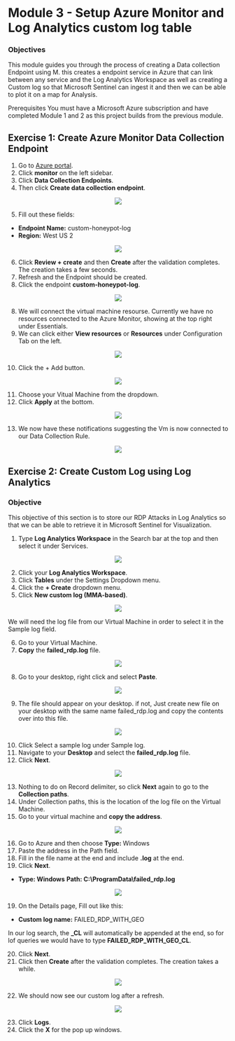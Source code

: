 # Module 3 -  Setup Azure Monitor and Log Analytics custom log table

### Objectives

This module guides you through the process of creating a Data collection Endpoint using M. this creates a endpoint service in Azure that can link between any service and the Log Analytics Workspace as well as creating a Custom log so that Microsoft Sentinel can ingest it and then we can be able to plot it on a map for Analysis.

Prerequisites You must have a Microsoft Azure subscription and have completed Module 1 and 2 as this project builds from the previous module.

## Exercise 1: Create Azure Monitor Data Collection Endpoint

1. Go to <a href="https://portal.azure.com/">Azure portal</a>.
2. Click <strong>monitor</strong> on the left sidebar.
3. Click <strong>Data Collection Endpoints</strong>.
4. Then click <strong>Create data collection endpoint</strong>.

<p align="center">
  <img src="https://i.imgur.com/6nY2yaq.png"/>
</p>

5. Fill out these fields:
<ul>
<li><strong>Endpoint Name:</strong> custom-honeypot-log</li>
<li><strong>Region:</strong> West US 2</li>
</ul>

<p align="center">
  <img src="https://i.imgur.com/sFVJ2b2.png"/>
</p>

6. Click <strong>Review + create</strong> and then <strong>Create</strong> after the validation completes. The creation takes a few seconds.
7.  Refresh and the Endpoint should be created.
8.  Click the endpoint <strong>custom-honeypot-log</strong>.

<p align="center">
  <img src="https://i.imgur.com/Rigt3M9.png"/>
</p>


8. We will connect the virtual machine resourse. Currently we have no resources connected to the Azure Monitor, showing at the top right under Essentials.
9. We can click either <strong>View resources</strong> or <strong>Resources</strong> under Configuration Tab on the left.

<p align="center">
  <img src="https://i.imgur.com/cFbX5Qa.png"/>
</p>

10. Click the + Add button. 

<p align="center">
  <img src="https://i.imgur.com/aN5DFNA.png"/>
</p>

11. Choose your Vitual Machine from the dropdown.
12. Click <strong>Apply</strong> at the bottom.

<p align="center">
  <img src="https://i.imgur.com/gRouq53.png"/>
</p>

13. We now have these notifications suggesting the Vm is now connected to our Data Collection Rule.

<p align="center">
  <img src="https://i.imgur.com/I6MGlmw.png"/>
</p>




## Exercise 2: Create Custom Log using Log Analytics

### Objective

This objective of this section is to store our RDP Attacks in Log Analytics so that we can be able to retrieve it in Microsoft Sentinel for Visualization.

1. Type <strong>Log Analytics Workspace</strong> in the Search bar at the top and then select it under Services.

<p align="center">
  <img src="https://i.imgur.com/s1YwBLb.png"/>
</p>

2. Click your <strong>Log Analytics Workspace</strong>.
3. Click <strong>Tables</strong> under the Settings Dropdown menu.
4. Click the <strong>+ Create</strong> dropdown menu.
5. Click <strong>New custom log (MMA-based)</strong>. 

<p align="center">
  <img src="https://i.imgur.com/RS3ucpR.png"/>
</p>

We will need the log file from our Virtual Machine in order to select it in the Sample log field.

6.  Go to your Virtual Machine.
7.  <strong>Copy</strong> the <strong>failed_rdp.log</strong> file.

<p align="center">
  <img src="https://i.imgur.com/CoOkHxD.png"/>
</p>

8. Go to your desktop, right click and select <strong>Paste</strong>.

<p align="center">
  <img src="https://i.imgur.com/KHTK4xh.png"/>
</p>

9. The file should appear on your desktop. if not, Just create new file on your desktop with the same name failed_rdp.log and copy the contents over into this file.

<p align="center">
  <img src="https://i.imgur.com/dvmbUMO.png"/>
</p>

10. Click <strong></strong>Select a sample log under Sample log.
11. Navigate to your <strong>Desktop</strong> and select the <strong>failed_rdp.log</strong> file.
12. Click <strong>Next</strong>.

<p align="center">
  <img src="https://i.imgur.com/JuWsHOC.png"/>
</p>

13. Nothing to do on Record delimiter, so click <strong>Next</strong> again to go to the <strong>Collection paths</strong>.
14. Under Collection paths, this is the location of the log file on the Virtual Machine.
15. Go to your virtual machine and <strong>copy the address</strong>.

<p align="center">
  <img src="https://i.imgur.com/TuYhsNd.png"/>
</p>

16. Go to Azure and then choose <strong>Type: </strong>Windows
17. Paste the address in the Path field.
18. Fill in the file name at the end and include <strong>.log</strong> at the end.
19. Click <strong>Next</strong>.

<ul>
<li><strong>Type: Windows</strong> <strong>Path: C:\ProgramData\failed_rdp.log</strong></li>
</ul>

<p align="center">
  <img src="https://i.imgur.com/UllvIdj.png"/>
</p>

19. On the Details page, Fill out like this:

<ul>
<li><strong>Custom log name:</strong> FAILED_RDP_WITH_GEO</li>
</ul>

In our log search, the <strong>_CL</strong> will automatically be appended at the end, so for lof queries we would have to type <strong>FAILED_RDP_WITH_GEO_CL</strong>.

20. Click <strong>Next</strong>.
21. Click then <strong>Create</strong> after the validation completes. The creation takes a while.

<p align="center">
  <img src="https://i.imgur.com/OtuAxaz.png"/>
</p>

22. We should now see our custom log after a refresh.
    
<p align="center">
  <img src="https://i.imgur.com/R4pBELI.png"/>
</p>


23. Click <strong>Logs</strong>.
24. Click the <strong>X</strong> for the pop up windows.

<p align="center">
  <img src=""/>
</p>


<p align="center">
  <img src=""/>
</p>

<p align="center">
  <img src=""/>
</p>

<p align="center">
  <img src=""/>
</p>


<p align="center">
  <img src=""/>
</p>


<p align="center">
  <img src=""/>
</p>

<p align="center">
  <img src=""/>
</p>

<p align="center">
  <img src=""/>
</p>


<p align="center">
  <img src=""/>
</p>


<p align="center">
  <img src=""/>
</p>

<p align="center">
  <img src=""/>
</p>

<p align="center">
  <img src=""/>
</p>


